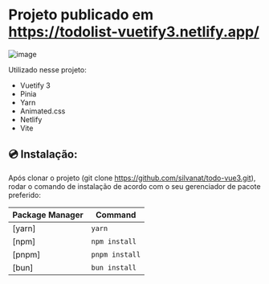 # Projeto publicado em https://todolist-vuetify3.netlify.app/
![image](https://github.com/silvanat/todo-vue3/assets/1665405/4bc5380c-41f6-4a21-9aca-5edcefe1f9a4)


Utilizado nesse projeto:
- Vuetify 3
- Pinia
- Yarn
- Animated.css
- Netlify
- Vite


## 💿 Instalação:
Após clonar o projeto (git clone https://github.com/silvanat/todo-vue3.git),  rodar o comando de instalação de acordo com o seu gerenciador de pacote preferido:

| Package Manager                                                | Command       |
|---------------------------------------------------------------|----------------|
| [yarn]                                                        | `yarn`         |
| [npm]                                                         | `npm install`  |
| [pnpm]                                                        | `pnpm install` |
| [bun]                                                         | `bun install`  |

